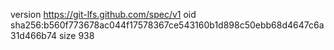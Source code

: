 version https://git-lfs.github.com/spec/v1
oid sha256:b560f773678ac044f17578367ce543160b1d898c50ebb68d4647c6a31d466b74
size 938
